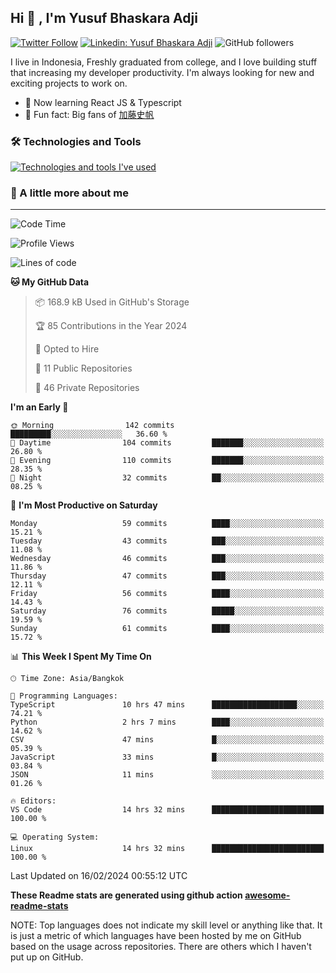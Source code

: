 ## Hi 👋 ,  I'm Yusuf Bhaskara Adji

[![Twitter Follow](https://img.shields.io/twitter/follow/frelein_asli?label=Follow)](https://twitter.com/intent/follow?screen_name=frelein_asli)
[![Linkedin: Yusuf Bhaskara Adji](https://img.shields.io/badge/-yusufadji-blue?style=flat-square&logo=Linkedin&logoColor=white&link=https://www.linkedin.com/in/yusuf-bhaskara-adji/)](https://www.linkedin.com/in/yusuf-bhaskara-adji/)
![GitHub followers](https://img.shields.io/github/followers/yusufadji?label=Follow&style=social)


I live in Indonesia, Freshly graduated from college, and I love building stuff that increasing my developer productivity. I'm always looking for new and exciting projects to work on.

- 🌱 Now learning React JS & Typescript
- 🐻 Fun fact: Big fans of [加藤史帆](https://www.instagram.com/katoshi.official/)

### 🛠️ Technologies and Tools
[![Technologies and tools I've used](https://skillicons.dev/icons?i=html,css,js,ts,php,python,kotlin,tailwind,bootstrap,next,express,sequelize,mysql,firebase,vercel,vscode,androidstudio,bash,git,postman,figma,docker,linux&perline=12)](#)

### 🐣 A little more about me
---

<!--START_SECTION:waka-->
![Code Time](http://img.shields.io/badge/Code%20Time-894%20hrs%2027%20mins-blue)

![Profile Views](http://img.shields.io/badge/Profile%20Views-0-blue)

![Lines of code](https://img.shields.io/badge/From%20Hello%20World%20I%27ve%20Written-61.9%20thousand%20lines%20of%20code-blue)

**🐱 My GitHub Data** 

> 📦 168.9 kB Used in GitHub's Storage 
 > 
> 🏆 85 Contributions in the Year 2024
 > 
> 💼 Opted to Hire
 > 
> 📜 11 Public Repositories 
 > 
> 🔑 46 Private Repositories 
 > 
**I'm an Early 🐤** 

```text
🌞 Morning                142 commits         █████████░░░░░░░░░░░░░░░░   36.60 % 
🌆 Daytime                104 commits         ███████░░░░░░░░░░░░░░░░░░   26.80 % 
🌃 Evening                110 commits         ███████░░░░░░░░░░░░░░░░░░   28.35 % 
🌙 Night                  32 commits          ██░░░░░░░░░░░░░░░░░░░░░░░   08.25 % 
```
📅 **I'm Most Productive on Saturday** 

```text
Monday                   59 commits          ████░░░░░░░░░░░░░░░░░░░░░   15.21 % 
Tuesday                  43 commits          ███░░░░░░░░░░░░░░░░░░░░░░   11.08 % 
Wednesday                46 commits          ███░░░░░░░░░░░░░░░░░░░░░░   11.86 % 
Thursday                 47 commits          ███░░░░░░░░░░░░░░░░░░░░░░   12.11 % 
Friday                   56 commits          ████░░░░░░░░░░░░░░░░░░░░░   14.43 % 
Saturday                 76 commits          █████░░░░░░░░░░░░░░░░░░░░   19.59 % 
Sunday                   61 commits          ████░░░░░░░░░░░░░░░░░░░░░   15.72 % 
```


📊 **This Week I Spent My Time On** 

```text
🕑︎ Time Zone: Asia/Bangkok

💬 Programming Languages: 
TypeScript               10 hrs 47 mins      ███████████████████░░░░░░   74.21 % 
Python                   2 hrs 7 mins        ████░░░░░░░░░░░░░░░░░░░░░   14.62 % 
CSV                      47 mins             █░░░░░░░░░░░░░░░░░░░░░░░░   05.39 % 
JavaScript               33 mins             █░░░░░░░░░░░░░░░░░░░░░░░░   03.84 % 
JSON                     11 mins             ░░░░░░░░░░░░░░░░░░░░░░░░░   01.26 % 

🔥 Editors: 
VS Code                  14 hrs 32 mins      █████████████████████████   100.00 % 

💻 Operating System: 
Linux                    14 hrs 32 mins      █████████████████████████   100.00 % 
```


 Last Updated on 16/02/2024 00:55:12 UTC
<!--END_SECTION:waka-->

**These Readme stats are generated using github action [awesome-readme-stats](https://github.com/anmol098/waka-readme-stats)**

NOTE: Top languages does not indicate my skill level or anything like that. It is just a metric of which languages have been hosted by me on GitHub based on the usage across repositories. There are others which I haven't put up on GitHub.